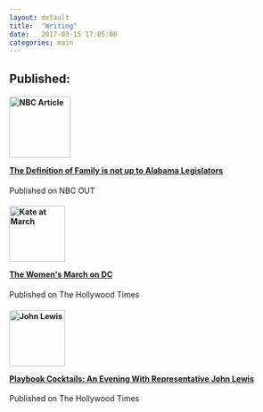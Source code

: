 ```yaml
---
layout: default
title:  "Writing"
date:   2017-03-15 17:05:00
categories: main
---
```

<h2>
Published:
</h2>
<h4>
<img src="http://www.katekight.com/Images/nbcoutphoto.jpg" alt="NBC Article" height="110">
<a href="http://www.nbcnews.com/feature/nbc-out/opinion-definition-family-not-alabama-legislators-n724171"> 
<p> The Definition of Family is not up to Alabama Legislators </p>
</a> 
</h4>
<p> Published on NBC OUT </p>


<h4>
<img src="http://www.katekight.com/Images/IMG_7546.JPG" alt="Kate at March" height="100">
<a href="https://thehollywoodtimes.net/2017/01/22/womens-march-on-dc/">
<p> The Women's March on DC </p>
</a>
</h4>
<p> Published on The Hollywood Times </p>

<h4>
<img src="http://www.katekight.com/Images/JohnLewis.jpg" alt="John Lewis" height="100">
<a href="https://thehollywoodtimes.net/2016/09/22/playbook-cocktails-an-evening-with-representative-john-lewis-ga-05/">
<p> Playbook Cocktails: An Evening With Representative John Lewis </p>
</a>
</h4>
<p> Published on The Hollywood Times </p>

